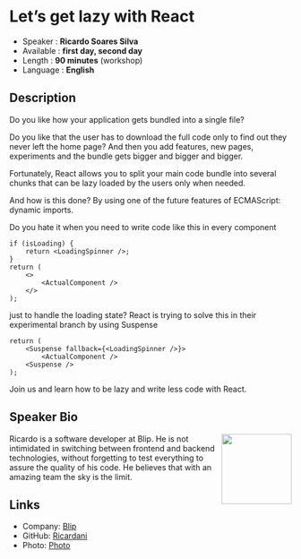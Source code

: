 Let’s get lazy with React
=================================================

* Speaker   : **Ricardo Soares Silva**
* Available : **first day, second day**
* Length    : **90 minutes** (workshop)
* Language  : **English**

Description
-----------

Do you like how your application gets bundled into a single file? 

Do you like that the user has to download the full code only to find out they never left the home page? 
And then you add features, new pages, experiments and the bundle gets bigger and bigger and bigger. 

Fortunately, React allows you to split your main code bundle into several chunks that can be lazy loaded by the users only when needed. 

And how is this done? 
By using one of the future features of ECMAScript: dynamic imports.

Do you hate it when you need to write code like this in every component

    if (isLoading) {
        return <LoadingSpinner />;
    }
    return (
        <>
            <ActualComponent />
        </>
    );

just to handle the loading state? React is trying to solve this in their experimental branch by using Suspense

    return (
        <Suspense fallback={<LoadingSpinner />}>
            <ActualComponent />
        <Suspense />
    );

Join us and learn how to be lazy and write less code with React. 

Speaker Bio
-----------

<div>
<img align="right" width="125" height="125" src="https://raw.githubusercontent.com/PixelsCamp/talks/master/img/ricardo_soares.jpg">

Ricardo is a software developer at Blip. He is not intimidated in switching between frontend and backend technologies, without forgetting to test everything to assure the quality of his code. He believes that with an amazing team the sky is the limit.
</div>

Links
-----

* Company: [Blip](https://blip.pt/)
* GitHub: [Ricardani](https://github.com/ricardani)
* Photo: [Photo](https://raw.githubusercontent.com/PixelsCamp/talks/master/img/ricardo_soares.jpg)